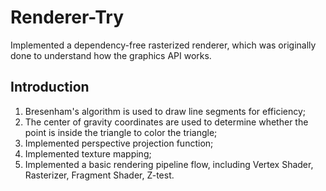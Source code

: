 # Renderer-Try
Implemented a dependency-free rasterized renderer, which was originally done to understand how the graphics API works.


## Introduction
1. Bresenham's algorithm is used to draw line segments for efficiency;
2. The center of gravity coordinates are used to determine whether the point is inside the triangle to color the triangle;
3. Implemented perspective projection function;
4. Implemented texture mapping;
5. Implemented a basic rendering pipeline flow, including Vertex Shader, Rasterizer, Fragment Shader, Z-test.
